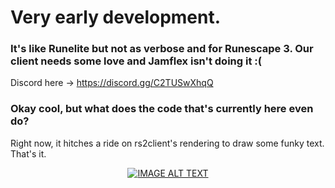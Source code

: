 # Very early development.

### It's like Runelite but not as verbose and for Runescape 3. Our client needs some love and Jamflex isn't doing it :(

Discord here -> https://discord.gg/C2TUSwXhqQ

### Okay cool, but what does the code that's currently here even do?
Right now, it hitches a ride on rs2client's rendering to draw some funky text. That's it.

<div align="center">
  <a href="https://www.youtube.com/watch?v=Rl3g4lSmxus"><img src="https://img.youtube.com/vi/Rl3g4lSmxus/0.jpg" alt="IMAGE ALT TEXT"></a>
</div>
